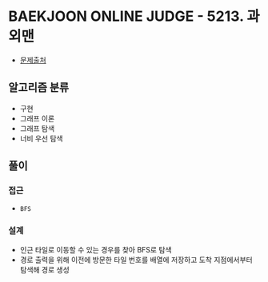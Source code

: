 # BAEKJOON ONLINE JUDGE - 5213. 과외맨

- [문제출처](https://www.acmicpc.net/problem/5213 '5213. 과외맨')

## 알고리즘 분류

- 구현
- 그래프 이론
- 그래프 탐색
- 너비 우선 탐색

## 풀이

### 접근

- `BFS`

### 설계

- 인근 타일로 이동할 수 있는 경우를 찾아 BFS로 탐색
- 경로 출력을 위해 이전에 방문한 타일 번호를 배열에 저장하고 도착 지점에서부터 탐색해 경로 생성